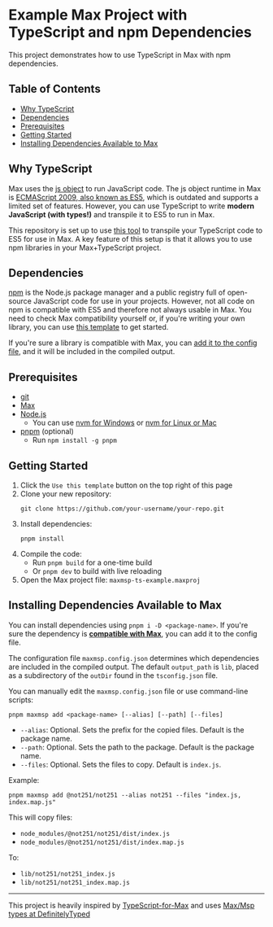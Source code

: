 # Example Max Project with TypeScript and npm Dependencies

This project demonstrates how to use TypeScript in Max with npm dependencies.

## Table of Contents

- [Why TypeScript](#why-typescript)
- [Dependencies](#dependencies)
- [Prerequisites](#prerequisites)
- [Getting Started](#getting-started)
- [Installing Dependencies Available to Max](#installing-dependencies-available-to-max)

## Why TypeScript

Max uses the [js object](https://docs.cycling74.com/max8/refpages/js) to run JavaScript code. The js object runtime in Max is [ECMAScript 2009, also known as ES5](https://www.w3schools.com/js/js_es5.asp), which is outdated and supports a limited set of features. However, you can use TypeScript to write **modern JavaScript (with types!)** and transpile it to ES5 to run in Max.

This repository is set up to use [this tool](https://github.com/aptrn/maxmsp-ts) to transpile your TypeScript code to ES5 for use in Max. A key feature of this setup is that it allows you to use npm libraries in your Max+TypeScript project.

## Dependencies

[npm](https://npmjs.com) is the Node.js package manager and a public registry full of open-source JavaScript code for use in your projects. However, not all code on npm is compatible with ES5 and therefore not always usable in Max. You need to check Max compatibility yourself or, if you're writing your own library, you can use [this template](https://github.com/aptrn/maxmsp-ts-library-template) to get started.

If you're sure a library is compatible with Max, you can [add it to the config file](#installing-dependencies-available-to-max), and it will be included in the compiled output.

## Prerequisites

- [git](https://git-scm.com/downloads)
- [Max](https://cycling74.com/downloads)
- [Node.js](https://nodejs.org/en/download/)
  - You can use [nvm for Windows](https://github.com/coreybutler/nvm-windows) or [nvm for Linux or Mac](https://github.com/nvm-sh/nvm)
- [pnpm](https://pnpm.io/installation) (optional)
  - Run `npm install -g pnpm`

## Getting Started

1. Click the `Use this template` button on the top right of this page
2. Clone your new repository:
   ```
   git clone https://github.com/your-username/your-repo.git
   ```
3. Install dependencies:
   ```
   pnpm install
   ```
4. Compile the code:
   - Run `pnpm build` for a one-time build
   - Or `pnpm dev` to build with live reloading
5. Open the Max project file: `maxmsp-ts-example.maxproj`

## Installing Dependencies Available to Max

You can install dependencies using `pnpm i -D <package-name>`. If you're sure the dependency is [**compatible with Max**](#dependencies), you can add it to the config file.

The configuration file `maxmsp.config.json` determines which dependencies are included in the compiled output. The default `output_path` is `lib`, placed as a subdirectory of the `outDir` found in the `tsconfig.json` file.

You can manually edit the `maxmsp.config.json` file or use command-line scripts:

```
pnpm maxmsp add <package-name> [--alias] [--path] [--files]
```

- `--alias`: Optional. Sets the prefix for the copied files. Default is the package name.
- `--path`: Optional. Sets the path to the package. Default is the package name.
- `--files`: Optional. Sets the files to copy. Default is `index.js`.

Example:

```
pnpm maxmsp add @not251/not251 --alias not251 --files "index.js, index.map.js"
```

This will copy files:

- `node_modules/@not251/not251/dist/index.js`
- `node_modules/@not251/not251/dist/index.map.js`

To:

- `lib/not251/not251_index.js`
- `lib/not251/not251_index.map.js`

---

This project is heavily inspired by [TypeScript-for-Max](https://github.com/ErnstHot/TypeScript-for-Max) and uses [Max/Msp types at DefinitelyTyped](https://github.com/DefinitelyTyped/DefinitelyTyped/tree/master/types/maxmsp)
